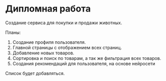 # Дипломная работа
Создание сервиса для покупки и продажи животных.

Планы:
1. Создание профиля пользователя.
2. Главной страницы с отображением всех страниц.
3. Добавление новых товаров.
4. Сортировка и поиск по товарам, а так же фильтрация всех товаров.
5. Создания рекомендаций для пользователя, на основе нейросети 

Список будет добавляться.
